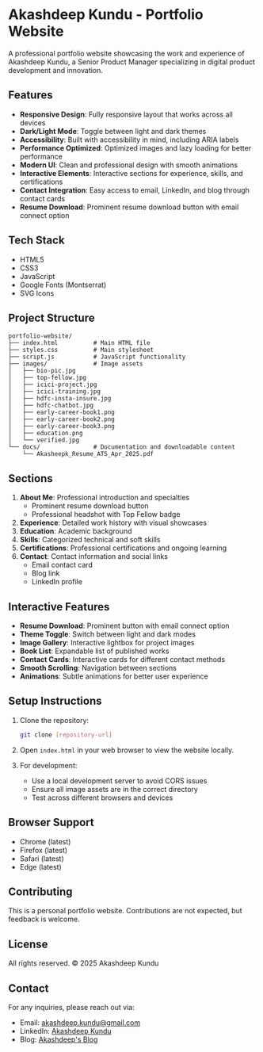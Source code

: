 # Akashdeep Kundu - Portfolio Website

A professional portfolio website showcasing the work and experience of Akashdeep Kundu, a Senior Product Manager specializing in digital product development and innovation.

## Features

- **Responsive Design**: Fully responsive layout that works across all devices
- **Dark/Light Mode**: Toggle between light and dark themes
- **Accessibility**: Built with accessibility in mind, including ARIA labels
- **Performance Optimized**: Optimized images and lazy loading for better performance
- **Modern UI**: Clean and professional design with smooth animations
- **Interactive Elements**: Interactive sections for experience, skills, and certifications
- **Contact Integration**: Easy access to email, LinkedIn, and blog through contact cards
- **Resume Download**: Prominent resume download button with email connect option

## Tech Stack

- HTML5
- CSS3
- JavaScript
- Google Fonts (Montserrat)
- SVG Icons

## Project Structure

```
portfolio-website/
├── index.html          # Main HTML file
├── styles.css          # Main stylesheet
├── script.js           # JavaScript functionality
├── images/             # Image assets
│   ├── bio-pic.jpg
│   ├── top-fellow.jpg
│   ├── icici-project.jpg
│   ├── icici-training.jpg
│   ├── hdfc-insta-insure.jpg
│   ├── hdfc-chatbot.jpg
│   ├── early-career-book1.png
│   ├── early-career-book2.png
│   ├── early-career-book3.png
│   ├── education.png
│   └── verified.jpg
└── docs/               # Documentation and downloadable content
    └── Akasheepk_Resume_ATS_Apr_2025.pdf
```

## Sections

1. **About Me**: Professional introduction and specialties
   - Prominent resume download button
   - Professional headshot with Top Fellow badge
2. **Experience**: Detailed work history with visual showcases
3. **Education**: Academic background
4. **Skills**: Categorized technical and soft skills
5. **Certifications**: Professional certifications and ongoing learning
6. **Contact**: Contact information and social links
   - Email contact card
   - Blog link
   - LinkedIn profile

## Interactive Features

- **Resume Download**: Prominent button with email connect option
- **Theme Toggle**: Switch between light and dark modes
- **Image Gallery**: Interactive lightbox for project images
- **Book List**: Expandable list of published works
- **Contact Cards**: Interactive cards for different contact methods
- **Smooth Scrolling**: Navigation between sections
- **Animations**: Subtle animations for better user experience

## Setup Instructions

1. Clone the repository:
   ```bash
   git clone [repository-url]
   ```

2. Open `index.html` in your web browser to view the website locally.

3. For development:
   - Use a local development server to avoid CORS issues
   - Ensure all image assets are in the correct directory
   - Test across different browsers and devices

## Browser Support

- Chrome (latest)
- Firefox (latest)
- Safari (latest)
- Edge (latest)

## Contributing

This is a personal portfolio website. Contributions are not expected, but feedback is welcome.

## License

All rights reserved. © 2025 Akashdeep Kundu

## Contact

For any inquiries, please reach out via:
- Email: akashdeep.kundu@gmail.com
- LinkedIn: [Akashdeep Kundu](https://www.linkedin.com/in/akashdeepkundu/)
- Blog: [Akashdeep's Blog](https://akashdeepkundu.wixsite.com/writer/blog) 
